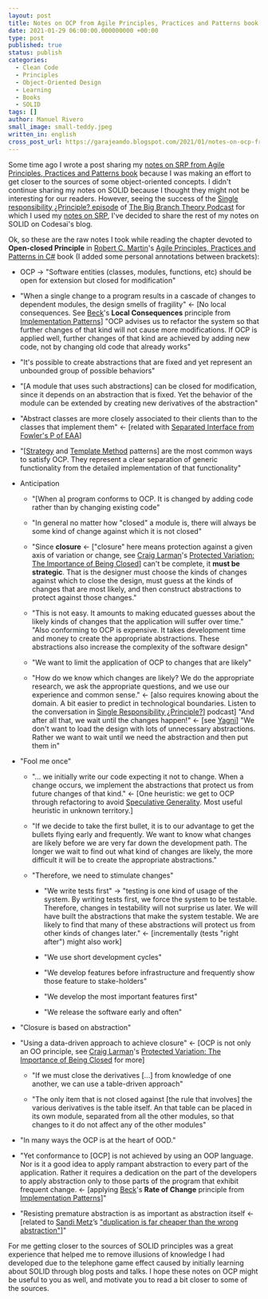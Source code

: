 ```yaml
---
layout: post
title: Notes on OCP from Agile Principles, Practices and Patterns book
date: 2021-01-29 06:00:00.000000000 +00:00
type: post
published: true
status: publish
categories:
  - Clean Code
  - Principles
  - Object-Oriented Design
  - Learning
  - Books
  - SOLID
tags: []
author: Manuel Rivero
small_image: small-teddy.jpeg
written_in: english
cross_post_url: https://garajeando.blogspot.com/2021/01/notes-on-ocp-from-agile-principles.html
---
```


Some time ago I wrote a post sharing my [notes on SRP from Agile Principles, Practices and Patterns book](/2017/08/notes-on-srp) because I was making an effort to get closer to the sources of some object-oriented concepts. I didn't continue sharing my notes on SOLID because I thought they might not be interesting for our readers. However, seeing the success of the [Single responsibility ¿Principle? episode](https://thebigbranchtheorypodcast.github.io/post/single-responsablity/) of [The Big Branch Theory Podcast](https://thebigbranchtheorypodcast.github.io/) for which I used my [notes on SRP](/2017/08/notes-on-srp), I've decided to share the rest of my notes on SOLID on Codesai's blog.

Ok, so these are the raw notes I took while reading the chapter devoted to <b>Open-closed Principle</b> in <a href="https://en.wikipedia.org/wiki/Robert_Cecil_Martin">Robert C. Martin</a>'s <a href="https://www.goodreads.com/book/show/84983.Agile_Principles_Patterns_and_Practices_in_C_">Agile Principles, Practices and Patterns in C#</a> book (I added some personal annotations between brackets):

* OCP -> "Software entities (classes, modules, functions, etc) should be open for extension but closed for modification"

* "When a single change to a program results in a cascade of changes to dependent modules, the design smells of fragility" <- [No local consequences. See <a href="https://en.wikipedia.org/wiki/Kent_Beck">Beck</a>'s **Local Consequences** principle from <a href="https://www.goodreads.com/book/show/781559.Implementation_Patterns">Implementation Patterns</a>] "OCP advises us to refactor the system so that further changes of that kind will not cause more modifications. If OCP is applied well, further changes of that kind are achieved by adding new code, not by changing old code that already works"

* "It's possible to create abstractions that are fixed and yet represent an unbounded group of possible behaviors"

* "[A module that uses such abstractions] can be closed for modification, since it depends on an abstraction that is fixed. Yet the behavior of the module can be extended by creating new derivatives of the abstraction"

* "Abstract classes are more closely associated to their clients than to the classes that implement them" <- [related with [Separated Interface from Fowler's P of EAA](https://martinfowler.com/eaaCatalog/separatedInterface.html)]

* "[[Strategy](https://en.wikipedia.org/wiki/Strategy_pattern) and [Template Method](https://en.wikipedia.org/wiki/Template_method_pattern) patterns] are the most common ways to satisfy OCP. They represent a clear separation of generic functionality from the detailed implementation of that functionality"

* Anticipation

    * "[When a] program conforms to OCP. It is changed by adding code rather than by changing existing code"

    * "In general no matter how "closed" a module is, there will always be some kind of change against which it is not closed"

    * "Since **closure** <- ["closure" here means protection against a given axis of variation or change, see [Craig Larman](https://en.wikipedia.org/wiki/Craig_Larman)'s [Protected Variation: The Importance of Being Closed](https://www.martinfowler.com/ieeeSoftware/protectedVariation.pdf)] can't be complete, it **must be strategic**. That is the designer must choose the kinds of changes against which to close the design, must guess at the kinds of changes that are most likely, and then construct abstractions to protect against those changes."

    * "This is not easy. It amounts to making educated guesses about the likely kinds of changes that the application will suffer over time." "Also conforming to OCP is expensive. It takes development time and money to create the appropriate abstractions. These abstractions also increase the complexity of the software design"

    * "We want to limit the application of OCP to changes that are likely"

    * "How do we know which changes are likely? We do the appropriate research, we ask the appropriate questions, and we use our experience and common sense." <- [also requires knowing about the domain. A bit easier to predict in technological boundaries. Listen to the conversation in [Single Responsibility ¿Principle?](https://thebigbranchtheorypodcast.github.io/post/single-responsablity/)] podcast] "And after all that, we wait until the changes happen!" <- [see <a href="http://wiki.c2.com/?YouArentGonnaNeedIt">Yagni</a>] "We don't want to load the design with lots of unnecessary abstractions. Rather we want to wait until we need the abstraction and then put them in"

* "Fool me once"

    * "... we initially write our code expecting it not to change. When a change occurs, we implement the abstractions that protect us from future changes of that kind." <- [One heuristic: we get to OCP through refactoring to avoid [Speculative Generality](https://www.informit.com/articles/article.aspx?p=1400866&seqNum=13). Most useful heuristic in unknown territory.]

    * "If we decide to take the first bullet, it is to our advantage to get the bullets flying early and frequently. We want to know what changes are likely before we are very far down the development path. The longer we wait to find out what kind of changes are likely, the more difficult it will be to create the appropriate abstractions."

    * "Therefore, we need to stimulate changes"

        * "We write tests first" -> "testing is one kind of usage of the system. By writing tests first, we force the system to be testable. Therefore, changes in testability will not surprise us later. We will have built the abstractions that make the system testable. We are likely to find that many of these abstractions will protect us from other kinds of changes later." <- [incrementally (tests "right after") might also work]

        * "We use short development cycles"

        * "We develop features before infrastructure and frequently show those feature to stake-holders"

        * "We develop the most important features first"

        * "We release the software early and often"

* "Closure is based on abstraction"

* "Using a data-driven approach to achieve closure" <- [OCP is not only an OO principle, see [Craig Larman](https://en.wikipedia.org/wiki/Craig_Larman)'s [Protected Variation: The Importance of Being Closed](https://www.martinfowler.com/ieeeSoftware/protectedVariation.pdf) for more]

    * "If we must close the derivatives [...] from knowledge of one another, we can use a table-driven approach"

    * "The only item that is not closed against [the rule that involves] the various derivatives is the table itself. An that table can be placed in its own module, separated from all the other modules, so that changes to it do not affect any of the other modules"

* "In many ways the OCP is at the heart of OOD."

* "Yet conformance to [OCP] is not achieved by using an OOP language. Nor is it a good idea to apply rampant abstraction to every part of the application. Rather it requires a dedication on the part of the developers to apply abstraction only to those parts of the program that exhibit frequent change. <- [applying <a href="https://en.wikipedia.org/wiki/Kent_Beck">Beck</a>'s **Rate of Change** principle from <a href="https://www.goodreads.com/book/show/781559.Implementation_Patterns">Implementation Patterns</a>]"

* "Resisting premature abstraction is as important as abstraction itself <-  [related to [Sandi Metz](https://sandimetz.com/)’s  ["duplication is far cheaper than the wrong abstraction"](https://sandimetz.com/blog/2016/1/20/the-wrong-abstraction)]"

For me getting closer to the sources of SOLID principles was a great experience that helped me to remove illusions of knowledge I had developed due to the telephone game effect caused by initially learning about SOLID through blog posts and talks. I hope these notes on OCP might be useful to you as well, and motivate you to read a bit closer to some of the sources.
